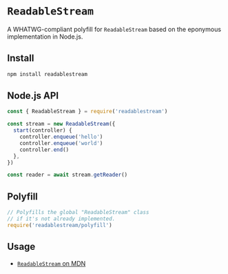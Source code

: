 # `ReadableStream`

A WHATWG-compliant polyfill for `ReadableStream` based on the eponymous implementation in Node.js.

## Install

```sh
npm install readablestream
```

## Node.js API

```js
const { ReadableStream } = require('readablestream')

const stream = new ReadableStream({
  start(controller) {
    controller.enqueue('hello')
    controller.enqueue('world')
    controller.end()
  },
})

const reader = await stream.getReader()
```

## Polyfill

```js
// Polyfills the global "ReadableStream" class
// if it's not already implemented.
require('readablestream/polyfill')
```

## Usage

- [`ReadableStream` on MDN](https://developer.mozilla.org/en-US/docs/Web/API/ReadableStream)
